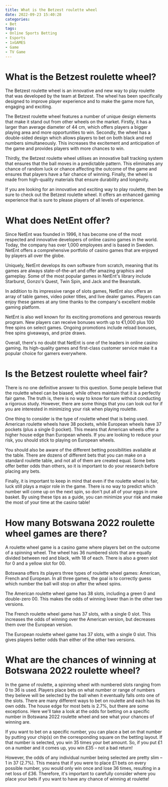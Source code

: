 ```yaml
---
title: What is the Betzest roulette wheel
date: 2022-09-23 15:40:28
categories:
- Bet
tags:
- Online Sports Betting
- Esports
- 1xGAMES
- Game
- TV Game
---
```



#  What is the Betzest roulette wheel?

The Betzest roulette wheel is an innovative and new way to play roulette that was developed by the team at Betzest. The wheel has been specifically designed to improve player experience and to make the game more fun, engaging and exciting.

The Betzest roulette wheel features a number of unique design elements that make it stand out from other wheels on the market. Firstly, it has a larger than average diameter of 44 cm, which offers players a bigger playing area and more opportunities to win. Secondly, the wheel has a double-sided design which allows players to bet on both black and red numbers simultaneously. This increases the excitement and anticipation of the game and provides players with more chances to win.

Thirdly, the Betzest roulette wheel utilises an innovative ball tracking system that ensures that the ball moves in a predictable pattern. This eliminates any chance of random luck or chance affecting the outcome of the game and ensures that players have a fair chance of winning. Finally, the wheel is made from high-quality materials that ensure durability and longevity.

If you are looking for an innovative and exciting way to play roulette, then be sure to check out the Betzest roulette wheel. It offers an enhanced gaming experience that is sure to please players of all levels of experience.

#  What does NetEnt offer?

Since NetEnt was founded in 1996, it has become one of the most respected and innovative developers of online casino games in the world. Today, the company has over 1,000 employees and is based in Sweden. NetEnt offers a comprehensive portfolio of casino games that are enjoyed by players all over the globe.

Uniquely, NetEnt develops its own software from scratch, meaning that its games are always state-of-the-art and offer amazing graphics and gameplay. Some of the most popular games in NetEnt's library include Starburst, Gonzo's Quest, Twin Spin, and Jack and the Beanstalk.

In addition to its impressive range of slots games, NetEnt also offers an array of table games, video poker titles, and live dealer games. Players can enjoy these games at any time thanks to the company's excellent mobile gaming platform.

NetEnt is also well known for its exciting promotions and generous rewards program. New players can receive bonuses worth up to €1,000 plus 100 free spins on select games. Ongoing promotions include reload bonuses, free spins giveaways, and prize draws.

Overall, there's no doubt that NetEnt is one of the leaders in online casino gaming. Its high-quality games and first-class customer service make it a popular choice for gamers everywhere.

#  Is the Betzest roulette wheel fair?

There is no one definitive answer to this question. Some people believe that the roulette wheel can be biased, while others maintain that it is a perfectly fair game. The truth is, there is no way to know for sure without conducting a rigorous study. However, there are some things that you can look out for if you are interested in minimizing your risk when playing roulette.

One thing to consider is the type of roulette wheel that is being used. American roulette wheels have 38 pockets, while European wheels have 37 pockets (plus a single 0 pocket). This means that American wheels offer a higher house edge than European wheels. If you are looking to reduce your risk, you should stick to playing on European wheels.

You should also be aware of the different betting possibilities available at the table. There are dozens of different bets that you can make on a standard roulette table, and not all of them are created equal. Some bets offer better odds than others, so it is important to do your research before placing any bets.

Finally, it is important to keep in mind that even if the roulette wheel is fair, luck still plays a major role in the game. There is no way to predict which number will come up on the next spin, so don't put all of your eggs in one basket. By using these tips as a guide, you can minimize your risk and make the most of your time at the casino table!

#  How many Botswana 2022 roulette wheel games are there?

A roulette wheel game is a casino game where players bet on the outcome of a spinning wheel. The wheel has 36 numbered slots that are equally divided between red and black, with 18 of each. There is also a green slot for 0 and a yellow slot for 00.

Botswana offers its players three types of roulette wheel games: American, French and European. In all three games, the goal is to correctly guess which number the ball will stop on after the wheel spins.

The American roulette wheel game has 38 slots, including a green 0 and double-zero 00. This makes the odds of winning lower than in the other two versions.

The French roulette wheel game has 37 slots, with a single 0 slot. This increases the odds of winning over the American version, but decreases them over the European version.

The European roulette wheel game has 37 slots, with a single 0 slot. This gives players better odds than either of the other two versions.

#  What are the chances of winning at Botswana 2022 roulette wheel?

In the game of roulette, a spinning wheel with numbered slots ranging from 0 to 36 is used. Players place bets on what number or range of numbers they believe will be selected by the ball when it eventually falls onto one of the slots. 
There are many different ways to bet on roulette and each has its own odds. The house edge for most bets is 2.7%, but there are some exceptions. Here we'll take a look at the odds for betting on a specific number in Botswana 2022 roulette wheel and see what your chances of winning are.

If you want to bet on a specific number, you can place a bet on that number by putting your chip(s) on the corresponding square on the betting layout. If that number is selected, you win 35 times your bet amount. So, if you put £1 on a number and it comes up, you win £35 – not a bad return!

However, the odds of any individual number being selected are pretty slim – 1 in 37 (2.7%). This means that if you were to place £1 bets on every possible number, you would only win once and lose 36 times, resulting in a net loss of £36. Therefore, it's important to carefully consider where you place your bets if you want to have any chance of winning at roulette!